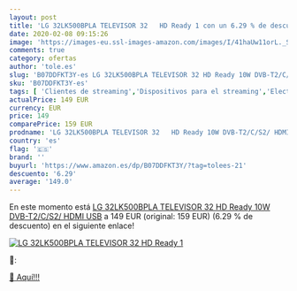 ```yaml
---
layout: post
title: 'LG 32LK500BPLA TELEVISOR 32   HD Ready 1 con un 6.29 % de descuento'
date: 2020-02-08 09:15:26
image: 'https://images-eu.ssl-images-amazon.com/images/I/41haUw11orL._SL400_.jpg'
comments: true
category: ofertas
author: 'tole.es'
slug: 'B07DDFKT3Y-es LG 32LK500BPLA TELEVISOR 32 HD Ready 10W DVB-T2/C/S2/ HDMI...'
sku: 'B07DDFKT3Y-es'
tags: [ 'Clientes de streaming','Dispositivos para el streaming','Electrónica','Equipos de audio y Hi-Fi','TV, vídeo y home cinema','Televisores','televisor', ]
actualPrice: 149 EUR
currency: EUR
price: 149
comparePrice: 159 EUR
prodname: 'LG 32LK500BPLA TELEVISOR 32   HD Ready 10W DVB-T2/C/S2/ HDMI USB'
country: 'es'
flag: '🇪🇸'
brand: ''
buyurl: 'https://www.amazon.es/dp/B07DDFKT3Y/?tag=tolees-21'
descuento: '6.29'
average: '149.0'
---
```


En este momento está [LG 32LK500BPLA TELEVISOR 32   HD Ready 10W DVB-T2/C/S2/ HDMI USB](https://www.amazon.es/dp/B07DDFKT3Y/?tag=tolees-21) a 149 EUR (original: 159 EUR) (6.29 %  de descuento) en el siguiente enlace!

[![LG 32LK500BPLA TELEVISOR 32   HD Ready 1](https://images-eu.ssl-images-amazon.com/images/I/41haUw11orL._SL400_.jpg)](https://www.amazon.es/dp/B07DDFKT3Y/?tag=tolees-21)

🔎:


[🛒 Aquí!!!](https://www.amazon.es/dp/B07DDFKT3Y/?tag=tolees-21)
